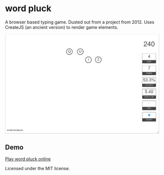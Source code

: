 # word pluck
A browser based typing game. Dusted out from a project from 2012. Uses CreateJS (an ancient version) to render game elements.

[![screenshot](images/screenshot.png)](https://wordpluck.netlify.com)


## Demo
[Play word pluck online](https://wordpluck.netlify.com)

Licensed under the MIT license.
